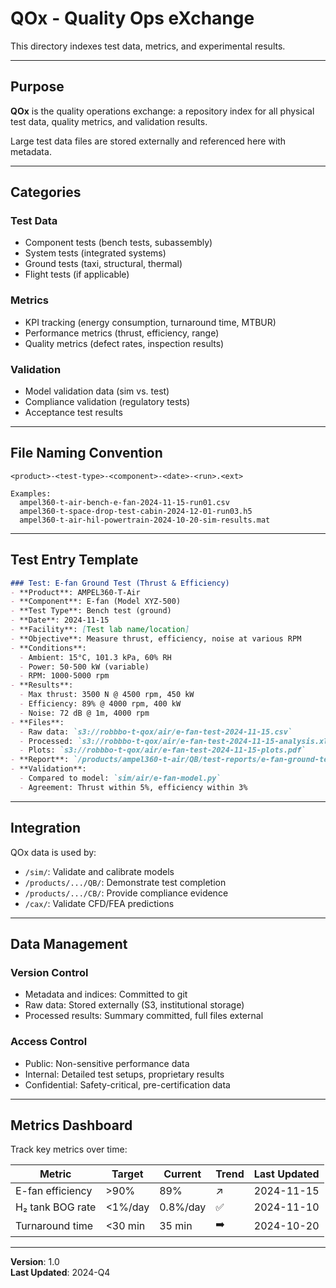 # QOx - Quality Ops eXchange

This directory indexes test data, metrics, and experimental results.

---

## Purpose

**QOx** is the quality operations exchange: a repository index for all physical test data, quality metrics, and validation results.

Large test data files are stored externally and referenced here with metadata.

---

## Categories

### Test Data
- Component tests (bench tests, subassembly)
- System tests (integrated systems)
- Ground tests (taxi, structural, thermal)
- Flight tests (if applicable)

### Metrics
- KPI tracking (energy consumption, turnaround time, MTBUR)
- Performance metrics (thrust, efficiency, range)
- Quality metrics (defect rates, inspection results)

### Validation
- Model validation data (sim vs. test)
- Compliance validation (regulatory tests)
- Acceptance test results

---

## File Naming Convention

```
<product>-<test-type>-<component>-<date>-<run>.<ext>

Examples:
  ampel360-t-air-bench-e-fan-2024-11-15-run01.csv
  ampel360-t-space-drop-test-cabin-2024-12-01-run03.h5
  ampel360-t-air-hil-powertrain-2024-10-20-sim-results.mat
```

---

## Test Entry Template

```markdown
### Test: E-fan Ground Test (Thrust & Efficiency)
- **Product**: AMPEL360-T-Air
- **Component**: E-fan (Model XYZ-500)
- **Test Type**: Bench test (ground)
- **Date**: 2024-11-15
- **Facility**: [Test lab name/location]
- **Objective**: Measure thrust, efficiency, noise at various RPM
- **Conditions**: 
  - Ambient: 15°C, 101.3 kPa, 60% RH
  - Power: 50-500 kW (variable)
  - RPM: 1000-5000 rpm
- **Results**: 
  - Max thrust: 3500 N @ 4500 rpm, 450 kW
  - Efficiency: 89% @ 4000 rpm, 400 kW
  - Noise: 72 dB @ 1m, 4000 rpm
- **Files**: 
  - Raw data: `s3://robbbo-t-qox/air/e-fan-test-2024-11-15.csv`
  - Processed: `s3://robbbo-t-qox/air/e-fan-test-2024-11-15-analysis.xlsx`
  - Plots: `s3://robbbo-t-qox/air/e-fan-test-2024-11-15-plots.pdf`
- **Report**: `/products/ampel360-t-air/QB/test-reports/e-fan-ground-test-v1.0.pdf`
- **Validation**: 
  - Compared to model: `sim/air/e-fan-model.py`
  - Agreement: Thrust within 5%, efficiency within 3%
```

---

## Integration

QOx data is used by:
- `/sim/`: Validate and calibrate models
- `/products/.../QB/`: Demonstrate test completion
- `/products/.../CB/`: Provide compliance evidence
- `/cax/`: Validate CFD/FEA predictions

---

## Data Management

### Version Control
- Metadata and indices: Committed to git
- Raw data: Stored externally (S3, institutional storage)
- Processed results: Summary committed, full files external

### Access Control
- Public: Non-sensitive performance data
- Internal: Detailed test setups, proprietary results
- Confidential: Safety-critical, pre-certification data

---

## Metrics Dashboard

Track key metrics over time:

| Metric | Target | Current | Trend | Last Updated |
|--------|--------|---------|-------|--------------|
| E-fan efficiency | >90% | 89% | ↗️ | 2024-11-15 |
| H₂ tank BOG rate | <1%/day | 0.8%/day | ✅ | 2024-11-10 |
| Turnaround time | <30 min | 35 min | ➡️ | 2024-10-20 |

---

**Version**: 1.0  
**Last Updated**: 2024-Q4
